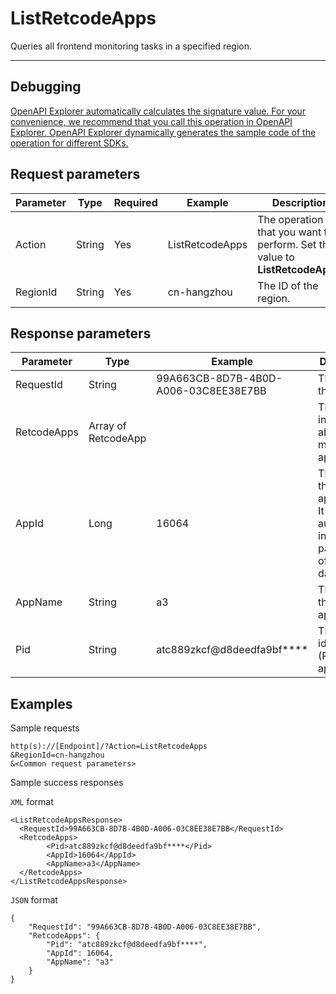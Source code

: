 # ListRetcodeApps

Queries all frontend monitoring tasks in a specified region.

****

## Debugging

[OpenAPI Explorer automatically calculates the signature value. For your convenience, we recommend that you call this operation in OpenAPI Explorer. OpenAPI Explorer dynamically generates the sample code of the operation for different SDKs.](https://api.aliyun.com/#product=ARMS&api=ListRetcodeApps&type=RPC&version=2019-08-08)

## Request parameters

|Parameter|Type|Required|Example|Description|
|---------|----|--------|-------|-----------|
|Action|String|Yes|ListRetcodeApps|The operation that you want to perform. Set the value to **ListRetcodeApps**. |
|RegionId|String|Yes|cn-hangzhou|The ID of the region. |

## Response parameters

|Parameter|Type|Example|Description|
|---------|----|-------|-----------|
|RequestId|String|99A663CB-8D7B-4B0D-A006-03C8EE38E7BB|The ID of the request. |
|RetcodeApps|Array of RetcodeApp| |The information about monitored applications. |
|AppId|Long|16064|The ID of the application. It is an auto-increment parameter of the database. |
|AppName|String|a3|The name of the application. |
|Pid|String|atc889zkcf@d8deedfa9bf\*\*\*\*|The process identifier \(PID\) of the application. |

## Examples

Sample requests

```
http(s)://[Endpoint]/?Action=ListRetcodeApps
&RegionId=cn-hangzhou
&<Common request parameters>
```

Sample success responses

`XML` format

```
<ListRetcodeAppsResponse>
  <RequestId>99A663CB-8D7B-4B0D-A006-03C8EE38E7BB</RequestId>
  <RetcodeApps>
        <Pid>atc889zkcf@d8deedfa9bf****</Pid>
        <AppId>16064</AppId>
        <AppName>a3</AppName>
  </RetcodeApps>
</ListRetcodeAppsResponse>
```

`JSON` format

```
{
    "RequestId": "99A663CB-8D7B-4B0D-A006-03C8EE38E7BB",
    "RetcodeApps": {
        "Pid": "atc889zkcf@d8deedfa9bf****",
        "AppId": 16064,
        "AppName": "a3"
    }
}
```

